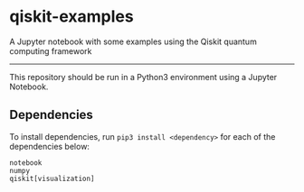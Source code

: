 # qiskit-examples
A Jupyter notebook with some examples using the Qiskit quantum computing framework

---

This repository should be run in a Python3 environment using a Jupyter Notebook.

## Dependencies

To install dependencies, run ``pip3 install <dependency>`` for each of the dependencies below:

```
notebook
numpy
qiskit[visualization]
```
